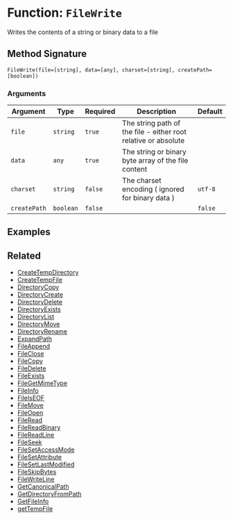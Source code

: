 [comment]: # (Note: This documentation is generated dynamically in the build process.  To modify the contents, change the javadoc on the _invoke method of the BIF class)

# Function: `FileWrite`

Writes the contents of a string or binary data to a file

## Method Signature

```
FileWrite(file=[string], data=[any], charset=[string], createPath=[boolean])
```

### Arguments


| Argument | Type | Required | Description | Default |
|----------|------|----------|-------------|---------|
| `file` | `string` | `true` | The string path of the file - either root relative or absolute |  |
| `data` | `any` | `true` | The string or binary byte array of the file content |  |
| `charset` | `string` | `false` | The charset encoding ( ignored for binary data ) | `utf-8` |
| `createPath` | `boolean` | `false` |  | `false` |

## Examples



## Related

  * [CreateTempDirectory](./CreateTempDirectory.md)
  * [CreateTempFile](./CreateTempFile.md)
  * [DirectoryCopy](./DirectoryCopy.md)
  * [DirectoryCreate](./DirectoryCreate.md)
  * [DirectoryDelete](./DirectoryDelete.md)
  * [DirectoryExists](./DirectoryExists.md)
  * [DirectoryList](./DirectoryList.md)
  * [DirectoryMove](./DirectoryMove.md)
  * [DirectoryRename](./DirectoryRename.md)
  * [ExpandPath](./ExpandPath.md)
  * [FileAppend](./FileAppend.md)
  * [FileClose](./FileClose.md)
  * [FileCopy](./FileCopy.md)
  * [FileDelete](./FileDelete.md)
  * [FileExists](./FileExists.md)
  * [FileGetMimeType](./FileGetMimeType.md)
  * [FileInfo](./FileInfo.md)
  * [FileIsEOF](./FileIsEOF.md)
  * [FileMove](./FileMove.md)
  * [FileOpen](./FileOpen.md)
  * [FileRead](./FileRead.md)
  * [FileReadBinary](./FileReadBinary.md)
  * [FileReadLine](./FileReadLine.md)
  * [FileSeek](./FileSeek.md)
  * [FileSetAccessMode](./FileSetAccessMode.md)
  * [FileSetAttribute](./FileSetAttribute.md)
  * [FileSetLastModified](./FileSetLastModified.md)
  * [FileSkipBytes](./FileSkipBytes.md)
  * [FileWriteLine](./FileWriteLine.md)
  * [GetCanonicalPath](./GetCanonicalPath.md)
  * [GetDirectoryFromPath](./GetDirectoryFromPath.md)
  * [GetFileInfo](./GetFileInfo.md)
  * [getTempFile](./getTempFile.md)
